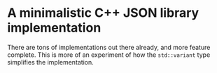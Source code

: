 # A minimalistic C++ JSON library implementation

There are tons of implementations out there already, and more feature complete.
This is more of an experiment of how the `std::variant` type simplifies the
implementation.
